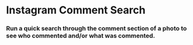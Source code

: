 # Instagram Comment Search
### Run a quick search through the comment section of a photo to see who commented and/or what was commented.